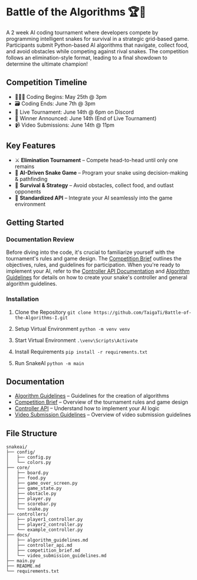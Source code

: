 # Battle of the Algorithms 🏆🐍

A 2 week AI coding tournament where developers compete by programming intelligent snakes for survival in a strategic grid-based game. Participants submit Python-based AI algorithms that navigate, collect food, and avoid obstacles while competing against rival snakes. The competition follows an elimination-style format, leading to a final showdown to determine the ultimate champion!  

## Competition Timeline
- 👩🏾‍💻 Coding Begins: May 25th @ 3pm
- 🗃 Coding Ends: June 7th @ 3pm
- 👾 Live Tournament: June 14th @ 6pm on Discord
- 👑 Winner Announced: June 14th (End of Live Tournament)
- 📹 Video Submissions: June  14th @ 11pm

## Key Features  

- ⚔️ **Elimination Tournament** – Compete head-to-head until only one remains  
- 🧠 **AI-Driven Snake Game** – Program your snake using decision-making & pathfinding  
- 🎯 **Survival & Strategy** – Avoid obstacles, collect food, and outlast opponents  
- 🔗 **Standardized API** – Integrate your AI seamlessly into the game environment  

## Getting Started
### Documentation Review
Before diving into the code, it's crucial to familiarize yourself with the tournament's rules and game design. The [Competition Brief](docs/competition_brief.md) outlines the objectives, rules, and guidelines for participation. When you're ready to implement your AI, refer to the [Controller API Documentation](docs/controller_api.md) and [Algorithm Guidelines](docs\algorithm_guidelines.md) for details on how to create your snake's controller and general algorithm guidelines.

### Installation
1. Clone the Repository
```git clone https://github.com/TaigaTi/Battle-of-the-Algorithms-I.git```

2. Setup Virtual Environment
```python -m venv venv```

3. Start Virtual Environment
```.\venv\Scripts\Activate```

4. Install Requirements
```pip install -r requirements.txt```

5. Run SnakeAI
```python -m main```

## Documentation
- [Algorithm Guidelines](docs/algorithm_guidelines.md) – Guidelines for the creation of algorithms
- [Competition Brief](docs/competition_brief.md) – Overview of the tournament rules and game design
- [Controller API](docs/controller_api.md) – Understand how to implement your AI logic
- [Video Submission Guidelines](docs/video_submission_guidelines.md) – Overview of video submission guidelines

## File Structure
```plaintext
snakeai/
├── config/
│   ├── config.py
│   └── colors.py
├── core/
│   ├── board.py
│   ├── food.py
│   ├── game_over_screen.py
│   ├── game_state.py
│   ├── obstacle.py
│   ├── player.py
│   ├── scorebar.py
│   └── snake.py
├── controllers/
│   ├── player1_controller.py
│   ├── player2_controller.py
│   └── example_controller.py
├── docs/
│   ├── algorithm_guidelines.md
│   ├── controller_api.md
│   ├── competition_brief.md
│   └── video_submission_guidelines.md
├── main.py
├── README.md
└── requirements.txt
```
